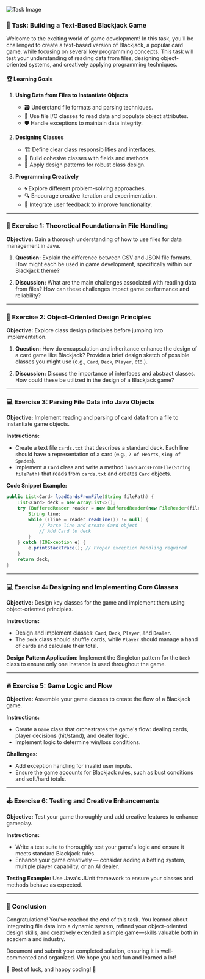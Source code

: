 ![Task Image](https://oaidalleapiprodscus.blob.core.windows.net/private/org-asPC5Skb6EoE1i324HhdGnV1/user-4VyHdJuNDsg3rdcmO7ghXoi2/img-C1eSkZ2mtSbzLqDcYQxlJhcf.png?st=2024-11-08T10%3A29%3A30Z&se=2024-11-08T12%3A29%3A30Z&sp=r&sv=2024-08-04&sr=b&rscd=inline&rsct=image/png&skoid=d505667d-d6c1-4a0a-bac7-5c84a87759f8&sktid=a48cca56-e6da-484e-a814-9c849652bcb3&skt=2024-11-07T20%3A26%3A25Z&ske=2024-11-08T20%3A26%3A25Z&sks=b&skv=2024-08-04&sig=ump4bwoQaFE1ul0dhFhd16xxCKnFEQ6qLJ4Iy47Tlks%3D)

### 🎲 Task: Building a Text-Based Blackjack Game

Welcome to the exciting world of game development! In this task, you'll be challenged to create a text-based version of Blackjack, a popular card game, while focusing on several key programming concepts. This task will test your understanding of reading data from files, designing object-oriented systems, and creatively applying programming techniques. 

#### 🏆 Learning Goals

1. **Using Data from Files to Instantiate Objects**
   - 🗃️ Understand file formats and parsing techniques.
   - 📄 Use file I/O classes to read data and populate object attributes.
   - 🛡️ Handle exceptions to maintain data integrity.

2. **Designing Classes**
   - 🏗️ Define clear class responsibilities and interfaces.
   - 🔧 Build cohesive classes with fields and methods.
   - 📜 Apply design patterns for robust class design.

3. **Programming Creatively**
   - 🌀 Explore different problem-solving approaches.
   - 🔍 Encourage creative iteration and experimentation.
   - 🧪 Integrate user feedback to improve functionality.

---

### 🧠 Exercise 1: Theoretical Foundations in File Handling

**Objective:** Gain a thorough understanding of how to use files for data management in Java.

1. **Question:** Explain the difference between CSV and JSON file formats. How might each be used in game development, specifically within our Blackjack theme?
   
2. **Discussion:** What are the main challenges associated with reading data from files? How can these challenges impact game performance and reliability?

---

### 🧠 Exercise 2: Object-Oriented Design Principles

**Objective:** Explore class design principles before jumping into implementation.

1. **Question:** How do encapsulation and inheritance enhance the design of a card game like Blackjack? Provide a brief design sketch of possible classes you might use (e.g., `Card`, `Deck`, `Player`, etc.).

2. **Discussion:** Discuss the importance of interfaces and abstract classes. How could these be utilized in the design of a Blackjack game?

---

### 💻 Exercise 3: Parsing File Data into Java Objects

**Objective:** Implement reading and parsing of card data from a file to instantiate game objects.

**Instructions:**
- Create a text file `cards.txt` that describes a standard deck. Each line should have a representation of a card (e.g., `2 of Hearts`, `King of Spades`).
- Implement a `Card` class and write a method `loadCardsFromFile(String filePath)` that reads from `cards.txt` and creates `Card` objects.

**Code Snippet Example:**

```java
public List<Card> loadCardsFromFile(String filePath) {
    List<Card> deck = new ArrayList<>();
    try (BufferedReader reader = new BufferedReader(new FileReader(filePath))) {
        String line;
        while ((line = reader.readLine()) != null) {
            // Parse line and create Card object
            // Add Card to deck
        }
    } catch (IOException e) {
        e.printStackTrace(); // Proper exception handling required
    }
    return deck;
}
```

---

### 💻 Exercise 4: Designing and Implementing Core Classes

**Objective:** Design key classes for the game and implement them using object-oriented principles.

**Instructions:**
- Design and implement classes: `Card`, `Deck`, `Player`, and `Dealer`.
- The `Deck` class should shuffle cards, while `Player` should manage a hand of cards and calculate their total.

**Design Pattern Application:**
Implement the Singleton pattern for the `Deck` class to ensure only one instance is used throughout the game.

---

### 🔥 Exercise 5: Game Logic and Flow

**Objective:** Assemble your game classes to create the flow of a Blackjack game.

**Instructions:**
- Create a `Game` class that orchestrates the game's flow: dealing cards, player decisions (hit/stand), and dealer logic.
- Implement logic to determine win/loss conditions.

**Challenges:**
- Add exception handling for invalid user inputs.
- Ensure the game accounts for Blackjack rules, such as bust conditions and soft/hard totals.

---

### 🕹️ Exercise 6: Testing and Creative Enhancements

**Objective:** Test your game thoroughly and add creative features to enhance gameplay.

**Instructions:**
- Write a test suite to thoroughly test your game's logic and ensure it meets standard Blackjack rules.
- Enhance your game creatively — consider adding a betting system, multiple player capability, or an AI dealer.

**Testing Example:**
Use Java's JUnit framework to ensure your classes and methods behave as expected.

---

### 🚀 Conclusion

Congratulations! You've reached the end of this task. You learned about integrating file data into a dynamic system, refined your object-oriented design skills, and creatively extended a simple game—skills valuable both in academia and industry.

Document and submit your completed solution, ensuring it is well-commented and organized. We hope you had fun and learned a lot!

🎉 Best of luck, and happy coding! 🎉